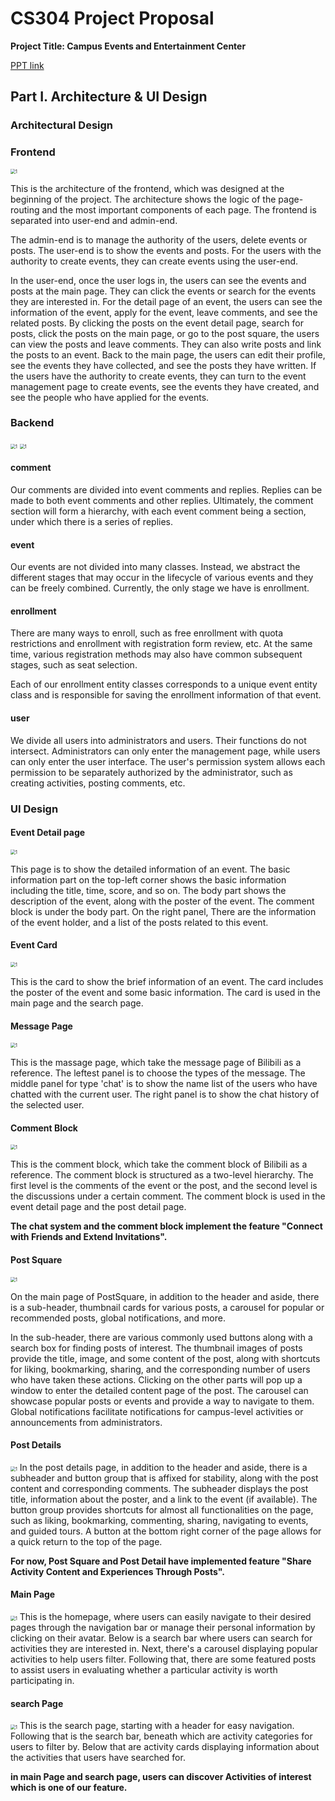 # CS304 Project Proposal

**Project Title: Campus Events and Entertainment Center**

[PPT link](https://www.canva.cn/design/DAGCYtnNrFM/GuQyQc4o-4rSKQwtrB3zlA/view?utm_content=DAGCYtnNrFM&utm_campaign=designshare&utm_medium=link&utm_source=editor)

## Part I. Architecture & UI Design

### Architectural Design

### Frontend

<img src="imgs/frontend.png" alt="1" style="zoom:50%;" />

This is the architecture of the frontend, which was designed at the beginning of the project. The architecture shows the logic of the page-routing and the most important components of each page. The frontend is separated into user-end and admin-end. 

The admin-end is to manage the authority of the users, delete events or posts. The user-end is to show the events and posts. For the users with the authority to create events, they can create events using the user-end. 

In the user-end, once the user logs in, the users can see the events and posts at the main page. They can click the events or search for the events they are interested in. For the detail page of an event, the users can see the information of the event, apply for the event, leave comments, and see the related posts. By clicking the posts on the event detail page, search for posts, click the posts on the main page, or go to the post square, the users can view the posts and leave comments. They can also write posts and link the posts to an event. Back to the main page, the users can edit their profile, see the events they have collected, and see the posts they have written. If the users have the authority to create events, they can turn to the event management page to create events, see the events they have created, and see the people who have applied for the events.

### Backend
<img src="imgs/backend1.png" alt="1" style="zoom:50%;" />
<img src="imgs/backend2.png" alt="1" style="zoom:50%;" />

#### comment

Our comments are divided into event comments and replies. Replies can be made to both event comments and other replies. Ultimately, the comment section will form a hierarchy, with each event comment being a section, under which there is a series of replies.

#### event

Our events are not divided into many classes. Instead, we abstract the different stages that may occur in the lifecycle of various events and they can be freely combined. Currently, the only stage we have is enrollment.

#### enrollment

There are many ways to enroll, such as free enrollment with quota restrictions and enrollment with registration form review, etc. At the same time, various registration methods may also have common subsequent stages, such as seat selection.

Each of our enrollment entity classes corresponds to a unique event entity class and is responsible for saving the enrollment information of that event.

#### user

We divide all users into administrators and users. Their functions do not intersect. Administrators can only enter the management page, while users can only enter the user interface. The user's permission system allows each permission to be separately authorized by the administrator, such as creating activities, posting comments, etc.




### UI Design

#### Event Detail page
<img src="imgs/ids/12111519/event_detail.png" alt="1" style="zoom:50%;" />

This page is to show the detailed information of an event. The basic information part on the top-left corner shows the basic information including the title, time, score, and so on. The body part shows the description of the event, along with the poster of the event. The comment block is under the body part. On the right panel, There are the information of the event holder, and a list of the posts related to this event.

#### Event Card
<img src="imgs/ids/12111519/small_event_card.png" alt="1" style="zoom:50%;" />

This is the card to show the brief information of an event. The card includes the poster of the event and some basic information. The card is used in the main page and the search page.

#### Message Page
<img src="imgs/ids/12111519/message.png" alt="1" style="zoom:50%;" />

This is the massage page, which take the message page of Bilibili as a reference. The leftest panel is to choose the types of the message. The middle panel for type 'chat' is to show the name list of the users who have chatted with the current user. The right panel is to show the chat history of the selected user.

#### Comment Block
<img src="imgs/ids/12111519/comment.png" alt="1" style="zoom:50%;" />

This is the comment block, which take the comment block of Bilibili as a reference. The comment block is structured as a two-level hierarchy. The first level is the comments of the event or the post, and the second level is the discussions under a certain comment. The comment block is used in the event detail page and the post detail page.

**The chat system and the comment block implement the feature "Connect with Friends and Extend Invitations".**

#### Post Square
<img src="imgs/ids/12112813/PostSquare.png" alt="1" style="zoom:50%;" />

On the main page of PostSquare, in addition to the header and aside, there is a sub-header, thumbnail cards for various posts, a carousel for popular or recommended posts, global notifications, and more.

In the sub-header, there are various commonly used buttons along with a search box for finding posts of interest. The thumbnail images of posts provide the title, image, and some content of the post, along with shortcuts for liking, bookmarking, sharing, and the corresponding number of users who have taken these actions. Clicking on the other parts will pop up a window to enter the detailed content page of the post. The carousel can showcase popular posts or events and provide a way to navigate to them. Global notifications facilitate notifications for campus-level activities or announcements from administrators.


#### Post Details
<img src="imgs/ids/12112813/PostDetails.png" alt="1" style="zoom:50%;" />
In the post details page, in addition to the header and aside, there is a subheader and button group that is affixed for stability, along with the post content and corresponding comments. The subheader displays the post title, information about the poster, and a link to the event (if available). The button group provides shortcuts for almost all functionalities on the page, such as liking, bookmarking, commenting, sharing, navigating to events, and guided tours. A button at the bottom right corner of the page allows for a quick return to the top of the page.



**For now, Post Square and Post Detail have implemented feature "Share Activity Content and Experiences Through Posts".**

#### Main Page
<img src="imgs/ids/12112710/mainPage.jpg" alt="1" style="zoom:50%;" />
This is the homepage, where users can easily navigate to their desired pages through the navigation bar or manage their personal information by clicking on their avatar. Below is a search bar where users can search for activities they are interested in. Next, there's a carousel displaying popular activities to help users filter. Following that, there are some featured posts to assist users in evaluating whether a particular activity is worth participating in.

#### search Page
<img src="imgs/ids/12112710/searchPage.png" alt="1" style="zoom:50%;" />
This is the search page, starting with a header for easy navigation. Following that is the search bar, beneath which are activity categories for users to filter by. Below that are activity cards displaying information about the activities that users have searched for.

**in main Page and search page, users can discover Activities of interest which is one of our feature.**

